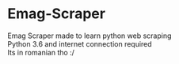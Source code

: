 # Emag-Scraper
Emag Scraper made to learn python web scraping <br>
Python 3.6 and internet connection required <br>
Its in romanian tho :/
